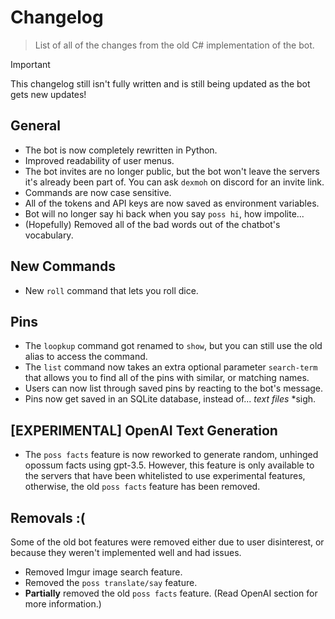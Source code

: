 # Changelog
> List of all of the changes from the old C# implementation of the bot.

> [!IMPORTANT]
> This changelog still isn't fully written and is still being updated as the bot gets new updates!

## General
- The bot is now completely rewritten in Python.
- Improved readability of user menus.
- The bot invites are no longer public, but the bot won't leave the servers it's already been part of. You can ask `dexmoh` on discord for an invite link.
- Commands are now case sensitive.
- All of the tokens and API keys are now saved as environment variables.
- Bot will no longer say hi back when you say `poss hi`, how impolite...
- (Hopefully) Removed all of the bad words out of the chatbot's vocabulary.

## New Commands
- New `roll` command that lets you roll dice.

## Pins
- The `loopkup` command got renamed to `show`, but you can still use the old alias to access the command.
- The `list` command now takes an extra optional parameter `search-term` that allows you to find all of the pins with similar, or matching names.
- Users can now list through saved pins by reacting to the bot's message.
- Pins now get saved in an SQLite database, instead of... *text files* \*sigh.

## [EXPERIMENTAL] OpenAI Text Generation
- The `poss facts` feature is now reworked to generate random, unhinged opossum facts using gpt-3.5. However, this feature is only available to the servers that have been whitelisted to use experimental features, otherwise, the old `poss facts` feature has been removed.

## Removals :(
Some of the old bot features were removed either due to user disinterest, or because they weren't implemented well and had issues.

- Removed Imgur image search feature.
- Removed the `poss translate/say` feature.
- **Partially** removed the old `poss facts` feature. (Read OpenAI section for more information.)
